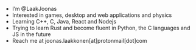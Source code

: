 - I’m @LaakJoonas
- Interested in games, desktop and web applications and physics
- Learning C++, C, Java, React and Nodejs
- Trying to learn Rust and become fluent in Python, the C languages and JS in the future
- Reach me at joonas.laakkonen[at]protonmail[dot]com
<!---
LaakJoonas/LaakJoonas is a ✨ special ✨ repository because its `README.md` (this file) appears on your GitHub profile.
You can click the Preview link to take a look at your changes.
---->
